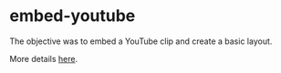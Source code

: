# embed-youtube
The objective was to embed a YouTube clip and create a basic layout.

More details [here](http://www.theodinproject.com/html5-and-css3/embedding-images-and-video).
